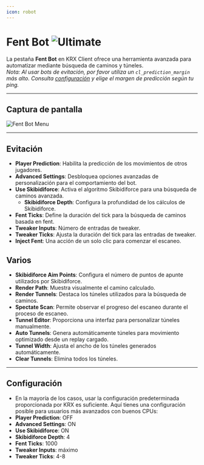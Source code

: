 ```yaml
---
icon: robot
---
```


# Fent Bot ![Ultimate](https://img.shields.io/badge/Ultimate-%23f76d6d?style=flat-square)
La pestaña **Fent Bot** en KRX Client ofrece una herramienta avanzada para automatizar mediante búsqueda de caminos y túneles.  
*Nota: Al usar bots de evitación, por favor utiliza un `cl_prediction_margin` más alto. Consulta [configuración](../settings.md) y elige el margen de predicción según tu ping.*

---

## **Captura de pantalla**
![Fent Bot Menu](https://raw.githubusercontent.com/Krixx1337/krxclient-docs/refs/heads/main/images/fentbot-menu.png)

---

## **Evitación**
- **Player Prediction**: Habilita la predicción de los movimientos de otros jugadores.
- **Advanced Settings**: Desbloquea opciones avanzadas de personalización para el comportamiento del bot.
- **Use Skibidiforce**: Activa el algoritmo Skibidiforce para una búsqueda de caminos avanzada.
  - **Skibidiforce Depth**: Configura la profundidad de los cálculos de Skibidiforce.
- **Fent Ticks**: Define la duración del tick para la búsqueda de caminos basada en fent.
- **Tweaker Inputs**: Número de entradas de tweaker.
- **Tweaker Ticks**: Ajusta la duración del tick para las entradas de tweaker.
- **Inject Fent**: Una acción de un solo clic para comenzar el escaneo.

## **Varios**
- **Skibidiforce Aim Points**: Configura el número de puntos de apunte utilizados por Skibidiforce.
- **Render Path**: Muestra visualmente el camino calculado.
- **Render Tunnels**: Destaca los túneles utilizados para la búsqueda de caminos.
- **Spectate Scan**: Permite observar el progreso del escaneo durante el proceso de escaneo.
- **Tunnel Editor**: Proporciona una interfaz para personalizar túneles manualmente.
- **Auto Tunnels**: Genera automáticamente túneles para movimiento optimizado desde un replay cargado.
- **Tunnel Width**: Ajusta el ancho de los túneles generados automáticamente.
- **Clear Tunnels**: Elimina todos los túneles.

---

## **Configuración**
- En la mayoría de los casos, usar la configuración predeterminada proporcionada por KRX es suficiente. Aquí tienes una configuración posible para usuarios más avanzados con buenos CPUs:
- **Player Prediction**: OFF
- **Advanced Settings**: ON
- **Use Skibidiforce**: ON
- **Skibidiforce Depth**: 4
- **Fent Ticks**: 1000
- **Tweaker Inputs**: máximo
- **Tweaker Ticks**: 4-8
